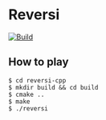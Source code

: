 # Reversi

[![Build](https://github.com/wsbky/reversi-cpp/actions/workflows/build.yml/badge.svg)](https://github.com/wsbky/reversi-cpp/actions/workflows/build.yml)

## How to play

```
$ cd reversi-cpp
$ mkdir build && cd build
$ cmake ..
$ make
$ ./reversi
```
